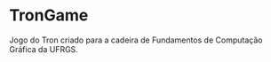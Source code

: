 TronGame
========

Jogo do Tron criado para a cadeira de Fundamentos de Computação Gráfica da UFRGS.
